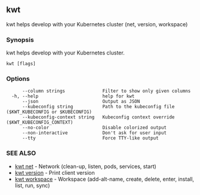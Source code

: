 ## kwt

kwt helps develop with your Kubernetes cluster (net, version, workspace)

### Synopsis

kwt helps develop with your Kubernetes cluster.

```
kwt [flags]
```

### Options

```
      --column strings              Filter to show only given columns
  -h, --help                        help for kwt
      --json                        Output as JSON
      --kubeconfig string           Path to the kubeconfig file ($KWT_KUBECONFIG or $KUBECONFIG)
      --kubeconfig-context string   Kubeconfig context override ($KWT_KUBECONFIG_CONTEXT)
      --no-color                    Disable colorized output
      --non-interactive             Don't ask for user input
      --tty                         Force TTY-like output
```

### SEE ALSO

* [kwt net](kwt_net.md)	 - Network (clean-up, listen, pods, services, start)
* [kwt version](kwt_version.md)	 - Print client version
* [kwt workspace](kwt_workspace.md)	 - Workspace (add-alt-name, create, delete, enter, install, list, run, sync)


